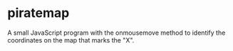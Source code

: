 # piratemap

A small JavaScript program with the onmousemove method to identify the coordinates on the map that marks the "X".
